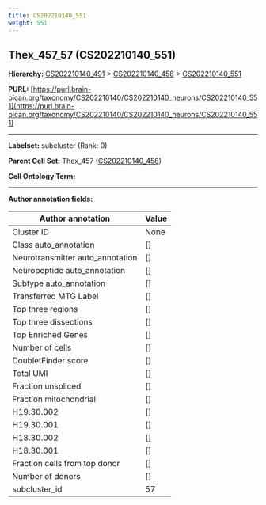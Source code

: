 ```yaml
---
title: CS202210140_551
weight: 551
---
```

## Thex_457_57 (CS202210140_551)
<b>Hierarchy: </b>
[CS202210140_491](../CS202210140_491) >
[CS202210140_458](../CS202210140_458) >
[CS202210140_551](../CS202210140_551)

**PURL:** [https://purl.brain-bican.org/taxonomy/CS202210140/CS202210140_neurons/CS202210140_551](https://purl.brain-bican.org/taxonomy/CS202210140/CS202210140_neurons/CS202210140_551)

---


**Labelset:** subcluster (Rank: 0)

**Parent Cell Set:** Thex_457 ([CS202210140_458](../CS202210140_458))



**Cell Ontology Term:** 

[MARKER GENES.]: #


---

[TRANSFERRED ANNOTATIONS.]: #


[AUTHOR ANNOTATION FIELDS.]: #


**Author annotation fields:**

| Author annotation | Value |
|-------------------|-------|
|Cluster ID|None|
|Class auto_annotation|[]|
|Neurotransmitter auto_annotation|[]|
|Neuropeptide auto_annotation|[]|
|Subtype auto_annotation|[]|
|Transferred MTG Label|[]|
|Top three regions|[]|
|Top three dissections|[]|
|Top Enriched Genes|[]|
|Number of cells|[]|
|DoubletFinder score|[]|
|Total UMI|[]|
|Fraction unspliced|[]|
|Fraction mitochondrial|[]|
|H19.30.002|[]|
|H19.30.001|[]|
|H18.30.002|[]|
|H18.30.001|[]|
|Fraction cells from top donor|[]|
|Number of donors|[]|
|subcluster_id|57|
